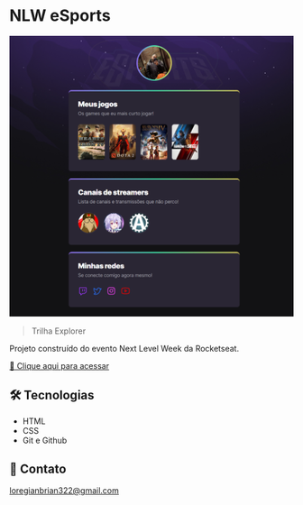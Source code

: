 # NLW eSports

![preview](./.github/Preview.png)

> Trilha Explorer

Projeto construído do evento Next Level Week da Rocketseat.

[🔗 Clique aqui para acessar](https://brianld2.github.io/NLW-Esports-Explorer/)

## 🛠 Tecnologias

- HTML
- CSS
- Git e Github

## 💛 Contato

loregianbrian322@gmail.com

